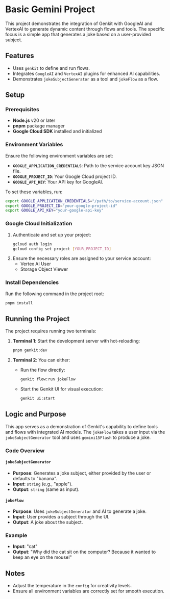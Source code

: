# Basic Gemini Project

This project demonstrates the integration of Genkit with GoogleAI and VertexAI to generate dynamic content through flows and tools. The specific focus is a simple app that generates a joke based on a user-provided subject.

## Features

- Uses `genkit` to define and run flows.
- Integrates `GoogleAI` and `VertexAI` plugins for enhanced AI capabilities.
- Demonstrates `jokeSubjectGenerator` as a tool and `jokeFlow` as a flow.

## Setup

### Prerequisites

- **Node.js** v20 or later
- **pnpm** package manager
- **Google Cloud SDK** installed and initialized

### Environment Variables

Ensure the following environment variables are set:

- **`GOOGLE_APPLICATION_CREDENTIALS`**: Path to the service account key JSON file.
- **`GOOGLE_PROJECT_ID`**: Your Google Cloud project ID.
- **`GOOGLE_API_KEY`**: Your API key for GoogleAI.

To set these variables, run:

```bash
export GOOGLE_APPLICATION_CREDENTIALS="/path/to/service-account.json"
export GOOGLE_PROJECT_ID="your-google-project-id"
export GOOGLE_API_KEY="your-google-api-key"
```

### Google Cloud Initialization

1. Authenticate and set up your project:
   ```bash
   gcloud auth login
   gcloud config set project [YOUR_PROJECT_ID]
   ```
2. Ensure the necessary roles are assigned to your service account:
   - Vertex AI User
   - Storage Object Viewer

### Install Dependencies

Run the following command in the project root:

```bash
pnpm install
```

## Running the Project

The project requires running two terminals:

1. **Terminal 1**: Start the development server with hot-reloading:

   ```bash
   pnpm genkit:dev
   ```

2. **Terminal 2**: You can either:
   - Run the flow directly:
     ```bash
     genkit flow:run jokeFlow
     ```
   - Start the Genkit UI for visual execution:
     ```bash
     genkit ui:start
     ```

## Logic and Purpose

This app serves as a demonstration of Genkit's capability to define tools and flows with integrated AI models. The `jokeFlow` takes a user input via the `jokeSubjectGenerator` tool and uses `gemini15Flash` to produce a joke.

### Code Overview

#### `jokeSubjectGenerator`

- **Purpose**: Generates a joke subject, either provided by the user or defaults to "banana".
- **Input**: `string` (e.g., "apple").
- **Output**: `string` (same as input).

#### `jokeFlow`

- **Purpose**: Uses `jokeSubjectGenerator` and AI to generate a joke.
- **Input**: User provides a subject through the UI.
- **Output**: A joke about the subject.

### Example

- **Input**: "cat"
- **Output**: "Why did the cat sit on the computer? Because it wanted to keep an eye on the mouse!"

## Notes

- Adjust the temperature in the `config` for creativity levels.
- Ensure all environment variables are correctly set for smooth execution.
